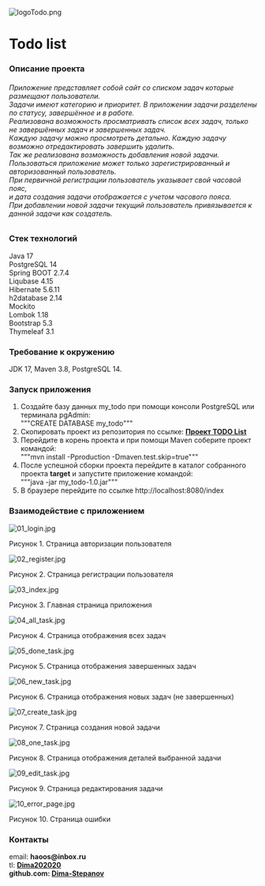 ![logoTodo.png](src%2Fmain%2Fresources%2Fstatic%2Fimages%2FlogoTodo.png)

# Todo list

<h3>Описание проекта</h3>
<h6>Приложение представляет собой сайт со списком задач которые размещают пользователи. <br>
Задачи имеют категорию и приоритет. В приложении задачи разделены по статусу, завершённое и в работе. <br>
Реализована возможность просматривать список всех задач, только не завершённых задач и завершенных задач. <br>
Каждую задачу можно просмотреть детально. Каждую задачу возможно отредактировать завершить удалить. <br>
Так же реализована возможность добавления новой задачи. <br>
Пользоваться приложение может только зарегистрированный и авторизованный пользователь. <br>
При первичной регистрации пользователь указывает свой часовой пояс, <br>
и дата создания задачи отображается с учетом часового пояса. <br>
При добавлении новой задачи текущий пользователь привязывается к данной задачи как создатель. <br></h6>

<h3>Стек технологий</h3>
Java 17 <br>
PostgreSQL 14 <br>
Spring BOOT 2.7.4 <br>
Liqubase 4.15 <br>
Hibernate 5.6.11 <br>
h2database 2.14 <br>
Mockito <br>
Lombok 1.18 <br>
Bootstrap 5.3 <br>
Thymeleaf 3.1 <br>

<h3>Требование к окружению</h3>
JDK 17, Maven 3.8, PostgreSQL 14. <br>

<h3>Запуск приложения</h3>

1. Создайте базу данных my_todo при помощи консоли PostgreSQL или терминала pgAdmin:<br>
   """CREATE DATABASE my_todo"""
2. Скопировать проект из репозитория по ссылке:
   <a href=https://git@github.com:Dima-Stepanov/my_todo.git><b>Проект TODO List</b></a>
3. Перейдите в корень проекта и при помощи Maven соберите проект командой:<br>
   """mvn install -Pproduction -Dmaven.test.skip=true"""
4. После успешной сборки проекта перейдите в каталог собранного проекта <b>target</b> и запустите приложение
   командой:<br>
   """java -jar my_todo-1.0.jar"""
5. В браузере перейдите по ссылке http://localhost:8080/index

<h3>Взаимодействие с приложением</h3>

![01_login.jpg](img%2F01_login.jpg) <br>

Рисунок 1. Страница авторизации пользователя <br>

![02_register.jpg](img%2F02_register.jpg) <br>

Рисунок 2. Страница регистрации пользователя <br>

![03_index.jpg](img%2F03_index.jpg) <br>

Рисунок 3. Главная страница приложения <br>

![04_all_task.jpg](img%2F04_all_task.jpg) <br>

Рисунок 4. Страница отображения всех задач <br>

![05_done_task.jpg](img%2F05_done_task.jpg) <br>

Рисунок 5. Страница отображения завершенных задач <br>

![06_new_task.jpg](img%2F06_new_task.jpg) <br>

Рисунок 6. Страница отображения новых задач (не завершенных) <br>

![07_create_task.jpg](img%2F07_create_task.jpg) <br>

Рисунок 7. Страница создания новой задачи <br>

![08_one_task.jpg](img%2F08_one_task.jpg) <br>

Рисунок 8. Страница отображения деталей выбранной задачи <br>

![09_edit_task.jpg](img%2F09_edit_task.jpg) <br>

Рисунок 9. Страница редактирования задачи <br>

![10_error_page.jpg](img%2F10_error_page.jpg) <br>

Рисунок 10. Страница ошибки <br>

<h3>Контакты</h3>
email: <b>haoos@inbox.ru</b> <br>
tl: <a href=https://t.me/Dima202020><b>Dima202020<b></a> <br>
github.com: <a href=https://github.com/Dima-Stepanov><b>Dima-Stepanov<b></a>

